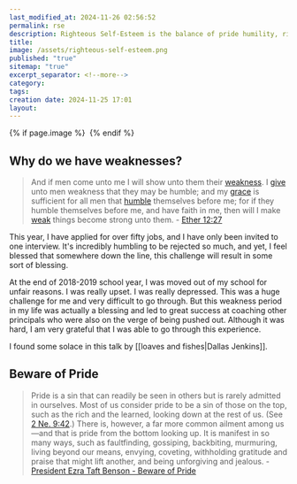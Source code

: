 ```yaml
---
last_modified_at: 2024-11-26 02:56:52
permalink: rse
description: Righteous Self-Esteem is the balance of pride humility, righteousness and wickedness
title: 
image: /assets/righteous-self-esteem.png
published: "true"
sitemap: "true"
excerpt_separator: <!--more-->
category: 
tags: 
creation date: 2024-11-25 17:01
layout:
---
```



{% if page.image %} <img src="{{ page.image }}" alt=""> {% endif %}


## Why do we have weaknesses?
> And if men come unto me I will show unto them their [weakness](https://www.churchofjesuschrist.org/study/scriptures/bofm/ether/12?lang=eng#note27a). I [give](https://www.churchofjesuschrist.org/study/scriptures/bofm/ether/12?lang=eng#note27b) unto men weakness that they may be humble; and my [grace](https://www.churchofjesuschrist.org/study/scriptures/bofm/ether/12?lang=eng#note27c) is sufficient for all men that [humble](https://www.churchofjesuschrist.org/study/scriptures/bofm/ether/12?lang=eng#note27d) themselves before me; for if they humble themselves before me, and have faith in me, then will I make [weak](https://www.churchofjesuschrist.org/study/scriptures/bofm/ether/12?lang=eng#note27e) things become strong unto them. - [Ether 12:27](https://www.churchofjesuschrist.org/study/scriptures/bofm/ether/12?lang=eng&id=p27#p27)

This year, I have applied for over fifty jobs, and I have only been invited to one interview. It's incredibly humbling to be rejected so much, and yet, I feel blessed that somewhere down the line, this challenge will result in some sort of blessing. 

At the end of 2018-2019 school year, I was moved out of my school for unfair reasons. I was really upset. I was really depressed. This was a huge challenge for me and very difficult to go through. But this weakness period in my life was actually a blessing and led to great success at coaching other principals who were also on the verge of being pushed out. Although it was hard, I am very grateful that I was able to go through this experience. 

I found some solace in this talk by [[loaves and fishes|Dallas Jenkins]]. 
## Beware of Pride
> Pride is a sin that can readily be seen in others but is rarely admitted in ourselves. Most of us consider pride to be a sin of those on the top, such as the rich and the learned, looking down at the rest of us. (See [2 Ne. 9:42](https://www.churchofjesuschrist.org/study/scriptures/bofm/2-ne/9.42?lang=eng#p42).) There is, however, a far more common ailment among us—and that is pride from the bottom looking up. It is manifest in so many ways, such as faultfinding, gossiping, backbiting, murmuring, living beyond our means, envying, coveting, withholding gratitude and praise that might lift another, and being unforgiving and jealous. - [President Ezra Taft Benson - Beware of Pride](https://www.churchofjesuschrist.org/study/general-conference/1989/04/beware-of-pride?lang=eng&id=p28#p28)


